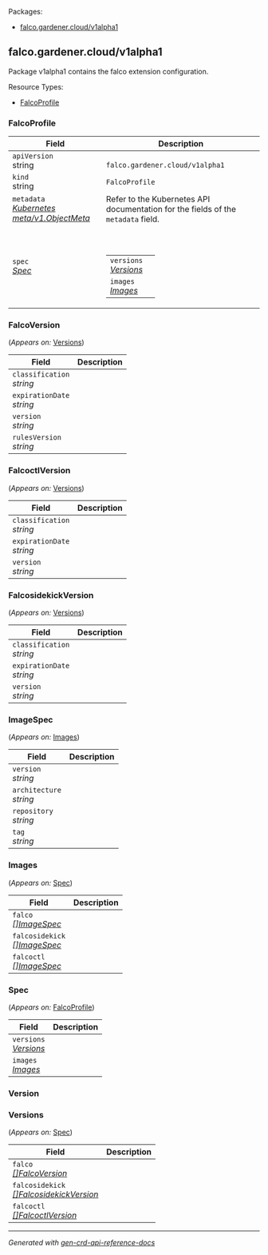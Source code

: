 <p>Packages:</p>
<ul>
<li>
<a href="#falco.gardener.cloud%2fv1alpha1">falco.gardener.cloud/v1alpha1</a>
</li>
</ul>
<h2 id="falco.gardener.cloud/v1alpha1">falco.gardener.cloud/v1alpha1</h2>
<p>
<p>Package v1alpha1 contains the falco extension configuration.</p>
</p>
Resource Types:
<ul><li>
<a href="#falco.gardener.cloud/v1alpha1.FalcoProfile">FalcoProfile</a>
</li></ul>
<h3 id="falco.gardener.cloud/v1alpha1.FalcoProfile">FalcoProfile
</h3>
<p>
</p>
<table>
<thead>
<tr>
<th>Field</th>
<th>Description</th>
</tr>
</thead>
<tbody>
<tr>
<td>
<code>apiVersion</code></br>
string</td>
<td>
<code>
falco.gardener.cloud/v1alpha1
</code>
</td>
</tr>
<tr>
<td>
<code>kind</code></br>
string
</td>
<td><code>FalcoProfile</code></td>
</tr>
<tr>
<td>
<code>metadata</code></br>
<em>
<a href="https://kubernetes.io/docs/reference/generated/kubernetes-api/v1.25/#objectmeta-v1-meta">
Kubernetes meta/v1.ObjectMeta
</a>
</em>
</td>
<td>
Refer to the Kubernetes API documentation for the fields of the
<code>metadata</code> field.
</td>
</tr>
<tr>
<td>
<code>spec</code></br>
<em>
<a href="#falco.gardener.cloud/v1alpha1.Spec">
Spec
</a>
</em>
</td>
<td>
<br/>
<br/>
<table>
<tr>
<td>
<code>versions</code></br>
<em>
<a href="#falco.gardener.cloud/v1alpha1.Versions">
Versions
</a>
</em>
</td>
<td>
</td>
</tr>
<tr>
<td>
<code>images</code></br>
<em>
<a href="#falco.gardener.cloud/v1alpha1.Images">
Images
</a>
</em>
</td>
<td>
</td>
</tr>
</table>
</td>
</tr>
</tbody>
</table>
<h3 id="falco.gardener.cloud/v1alpha1.FalcoVersion">FalcoVersion
</h3>
<p>
(<em>Appears on:</em>
<a href="#falco.gardener.cloud/v1alpha1.Versions">Versions</a>)
</p>
<p>
</p>
<table>
<thead>
<tr>
<th>Field</th>
<th>Description</th>
</tr>
</thead>
<tbody>
<tr>
<td>
<code>classification</code></br>
<em>
string
</em>
</td>
<td>
</td>
</tr>
<tr>
<td>
<code>expirationDate</code></br>
<em>
string
</em>
</td>
<td>
</td>
</tr>
<tr>
<td>
<code>version</code></br>
<em>
string
</em>
</td>
<td>
</td>
</tr>
<tr>
<td>
<code>rulesVersion</code></br>
<em>
string
</em>
</td>
<td>
</td>
</tr>
</tbody>
</table>
<h3 id="falco.gardener.cloud/v1alpha1.FalcoctlVersion">FalcoctlVersion
</h3>
<p>
(<em>Appears on:</em>
<a href="#falco.gardener.cloud/v1alpha1.Versions">Versions</a>)
</p>
<p>
</p>
<table>
<thead>
<tr>
<th>Field</th>
<th>Description</th>
</tr>
</thead>
<tbody>
<tr>
<td>
<code>classification</code></br>
<em>
string
</em>
</td>
<td>
</td>
</tr>
<tr>
<td>
<code>expirationDate</code></br>
<em>
string
</em>
</td>
<td>
</td>
</tr>
<tr>
<td>
<code>version</code></br>
<em>
string
</em>
</td>
<td>
</td>
</tr>
</tbody>
</table>
<h3 id="falco.gardener.cloud/v1alpha1.FalcosidekickVersion">FalcosidekickVersion
</h3>
<p>
(<em>Appears on:</em>
<a href="#falco.gardener.cloud/v1alpha1.Versions">Versions</a>)
</p>
<p>
</p>
<table>
<thead>
<tr>
<th>Field</th>
<th>Description</th>
</tr>
</thead>
<tbody>
<tr>
<td>
<code>classification</code></br>
<em>
string
</em>
</td>
<td>
</td>
</tr>
<tr>
<td>
<code>expirationDate</code></br>
<em>
string
</em>
</td>
<td>
</td>
</tr>
<tr>
<td>
<code>version</code></br>
<em>
string
</em>
</td>
<td>
</td>
</tr>
</tbody>
</table>
<h3 id="falco.gardener.cloud/v1alpha1.ImageSpec">ImageSpec
</h3>
<p>
(<em>Appears on:</em>
<a href="#falco.gardener.cloud/v1alpha1.Images">Images</a>)
</p>
<p>
</p>
<table>
<thead>
<tr>
<th>Field</th>
<th>Description</th>
</tr>
</thead>
<tbody>
<tr>
<td>
<code>version</code></br>
<em>
string
</em>
</td>
<td>
</td>
</tr>
<tr>
<td>
<code>architecture</code></br>
<em>
string
</em>
</td>
<td>
</td>
</tr>
<tr>
<td>
<code>repository</code></br>
<em>
string
</em>
</td>
<td>
</td>
</tr>
<tr>
<td>
<code>tag</code></br>
<em>
string
</em>
</td>
<td>
</td>
</tr>
</tbody>
</table>
<h3 id="falco.gardener.cloud/v1alpha1.Images">Images
</h3>
<p>
(<em>Appears on:</em>
<a href="#falco.gardener.cloud/v1alpha1.Spec">Spec</a>)
</p>
<p>
</p>
<table>
<thead>
<tr>
<th>Field</th>
<th>Description</th>
</tr>
</thead>
<tbody>
<tr>
<td>
<code>falco</code></br>
<em>
<a href="#falco.gardener.cloud/v1alpha1.ImageSpec">
[]ImageSpec
</a>
</em>
</td>
<td>
</td>
</tr>
<tr>
<td>
<code>falcosidekick</code></br>
<em>
<a href="#falco.gardener.cloud/v1alpha1.ImageSpec">
[]ImageSpec
</a>
</em>
</td>
<td>
</td>
</tr>
<tr>
<td>
<code>falcoctl</code></br>
<em>
<a href="#falco.gardener.cloud/v1alpha1.ImageSpec">
[]ImageSpec
</a>
</em>
</td>
<td>
</td>
</tr>
</tbody>
</table>
<h3 id="falco.gardener.cloud/v1alpha1.Spec">Spec
</h3>
<p>
(<em>Appears on:</em>
<a href="#falco.gardener.cloud/v1alpha1.FalcoProfile">FalcoProfile</a>)
</p>
<p>
</p>
<table>
<thead>
<tr>
<th>Field</th>
<th>Description</th>
</tr>
</thead>
<tbody>
<tr>
<td>
<code>versions</code></br>
<em>
<a href="#falco.gardener.cloud/v1alpha1.Versions">
Versions
</a>
</em>
</td>
<td>
</td>
</tr>
<tr>
<td>
<code>images</code></br>
<em>
<a href="#falco.gardener.cloud/v1alpha1.Images">
Images
</a>
</em>
</td>
<td>
</td>
</tr>
</tbody>
</table>
<h3 id="falco.gardener.cloud/v1alpha1.Version">Version
</h3>
<p>
</p>
<h3 id="falco.gardener.cloud/v1alpha1.Versions">Versions
</h3>
<p>
(<em>Appears on:</em>
<a href="#falco.gardener.cloud/v1alpha1.Spec">Spec</a>)
</p>
<p>
</p>
<table>
<thead>
<tr>
<th>Field</th>
<th>Description</th>
</tr>
</thead>
<tbody>
<tr>
<td>
<code>falco</code></br>
<em>
<a href="#falco.gardener.cloud/v1alpha1.FalcoVersion">
[]FalcoVersion
</a>
</em>
</td>
<td>
</td>
</tr>
<tr>
<td>
<code>falcosidekick</code></br>
<em>
<a href="#falco.gardener.cloud/v1alpha1.FalcosidekickVersion">
[]FalcosidekickVersion
</a>
</em>
</td>
<td>
</td>
</tr>
<tr>
<td>
<code>falcoctl</code></br>
<em>
<a href="#falco.gardener.cloud/v1alpha1.FalcoctlVersion">
[]FalcoctlVersion
</a>
</em>
</td>
<td>
</td>
</tr>
</tbody>
</table>
<hr/>
<p><em>
Generated with <a href="https://github.com/ahmetb/gen-crd-api-reference-docs">gen-crd-api-reference-docs</a>
</em></p>
